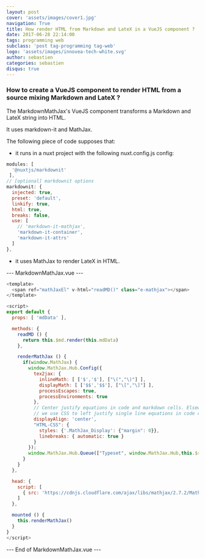 ```yaml
---
layout: post
cover: 'assets/images/cover1.jpg'
navigation: True
title: How render HTML from Markdown and LateX in a VueJS component ?
date: 2017-06-28 22:14:00
tags: programming web
subclass: 'post tag-programming tag-web'
logo: 'assets/images/innovea-tech-white.svg'
author: sebastien
categories: sebastien
disqus: true
---
```


### How to create a VueJS component to render HTML from a source mixing Markdown and LateX ?

The MarkdownMathJax's VueJS component transforms a Markdown and LateX string into HTML.  

It uses markdown-it and MathJax.  

The following piece of code supposes that:  

* it runs in a nuxt project with the following nuxt.config.js config:  

``` js
modules: [
  '@nuxtjs/markdownit'
 ],
// [optional] markdownit options
markdownit: {
  injected: true,
  preset: 'default',
  linkify: true,
  html: true,
  breaks: false,
  use: [
    // 'markdown-it-mathjax',
    'markdown-it-container',
    'markdown-it-attrs'
  ]
},
```

* it uses MathJax to render LateX in HTML.

--- MarkdownMathJax.vue ---
``` javascript
<template>
  <span ref="mathJaxEl" v-html="readMD()" class="e-mathjax"></span>
</template>

<script>
export default {
  props: [ 'mdData' ],

  methods: {
    readMD () {
      return this.$md.render(this.mdData) 
    },

    renderMathJax () {
      if(window.MathJax) {
        window.MathJax.Hub.Config({
          tex2jax: {
            inlineMath: [ ['$','$'], ["\(","\)"] ],
            displayMath: [ ['$$','$$'], ["\[","\]"] ],
            processEscapes: true,
            processEnvironments: true
          },
          // Center justify equations in code and markdown cells. Elsewhere
          // we use CSS to left justify single line equations in code cells.
          displayAlign: 'center',
          "HTML-CSS": {
            styles: {'.MathJax_Display': {"margin": 0}},
            linebreaks: { automatic: true }
          }
        });
        window.MathJax.Hub.Queue(["Typeset", window.MathJax.Hub,this.$refs.mathJaxEl]);
      }
    }
  },

  head: {
    script: [
      { src: 'https://cdnjs.cloudflare.com/ajax/libs/mathjax/2.7.2/MathJax.js?config=TeX-AMS_HTML' }
    ]
  },

  mounted () {
    this.renderMathJax()
  }
}
</script>
```
--- End of MarkdownMathJax.vue ---
